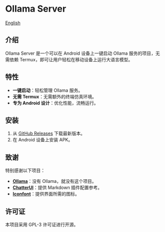 # Ollama Server

[English](./README.md)

## 介绍
Ollama Server 是一个可以在 Android 设备上一键启动 Ollama 服务的项目，无需依赖 Termux，即可让用户轻松在移动设备上运行大语言模型。

## 特性
- **一键启动**：轻松管理 Ollama 服务。
- **无需 Termux**：无需额外的终端仿真环境。
- **专为 Android 设计**：优化性能，流畅运行。

## 安装
1. 从 [GitHub Releases](https://github.com/your-repo/releases) 下载最新版本。
2. 在 Android 设备上安装 APK。

## 致谢
特别感谢以下项目：
- **[Ollama](https://github.com/ollama/ollama)**：没有 Ollama，就没有这个项目。
- **[ChatterUI](https://github.com/chatterui/chatterui)**：提供 Markdown 插件配置参考。
- **[Iconfont](https://www.iconfont.cn/)**：提供界面所需的图标。

## 许可证
本项目采用 GPL-3 许可证进行开源。
